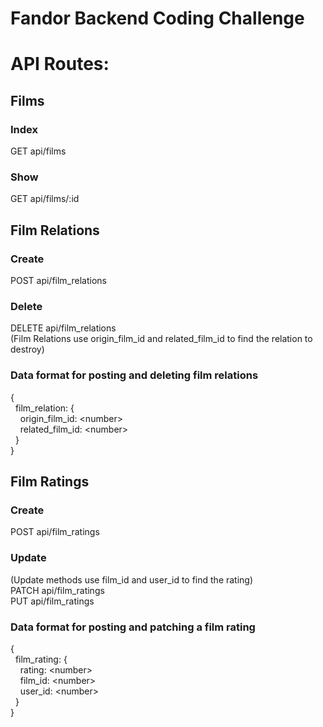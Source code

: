 # Fandor Backend Coding Challenge

# API Routes:

## Films
### Index
GET api/films
### Show
GET api/films/:id

## Film Relations
### Create
POST api/film_relations
### Delete
DELETE api/film_relations  
(Film Relations use origin_film_id and related_film_id to find the relation to destroy)

### Data format for posting and deleting film relations
{  
&nbsp;&nbsp;film_relation: {  
&nbsp;&nbsp;&nbsp;&nbsp;origin_film_id: &lt;number>  
&nbsp;&nbsp;&nbsp;&nbsp;related_film_id: &lt;number>  
&nbsp;&nbsp;}  
}  

## Film Ratings
### Create
POST api/film_ratings
### Update
(Update methods use film_id and user_id to find the rating)  
PATCH api/film_ratings  
PUT api/film_ratings

### Data format for posting and patching a film rating
{  
&nbsp;&nbsp;film_rating: {  
&nbsp;&nbsp;&nbsp;&nbsp;rating: &lt;number>  
&nbsp;&nbsp;&nbsp;&nbsp;film_id: &lt;number>  
&nbsp;&nbsp;&nbsp;&nbsp;user_id: &lt;number>   
&nbsp;&nbsp;}  
}  


